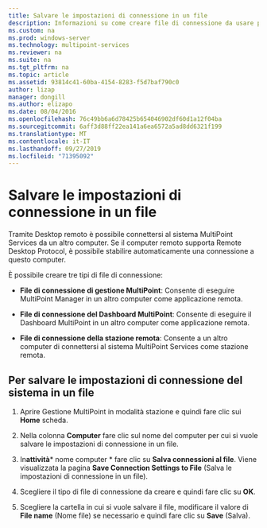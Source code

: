 ```yaml
---
title: Salvare le impostazioni di connessione in un file
description: Informazioni su come creare file di connessione da usare per connettersi da un computer a un altro in MultiPoint Services
ms.custom: na
ms.prod: windows-server
ms.technology: multipoint-services
ms.reviewer: na
ms.suite: na
ms.tgt_pltfrm: na
ms.topic: article
ms.assetid: 93814c41-60ba-4154-8283-f5d7baf790c0
author: lizap
manager: dongill
ms.author: elizapo
ms.date: 08/04/2016
ms.openlocfilehash: 76c49bb6a6d78425b654046902df60d1a12f04ba
ms.sourcegitcommit: 6aff3d88ff22ea141a6ea6572a5ad8dd6321f199
ms.translationtype: MT
ms.contentlocale: it-IT
ms.lasthandoff: 09/27/2019
ms.locfileid: "71395092"
---
```

# <a name="save-connection-settings-to-file"></a>Salvare le impostazioni di connessione in un file
Tramite Desktop remoto è possibile connettersi al sistema MultiPoint Services da un altro computer. Se il computer remoto supporta Remote Desktop Protocol, è possibile stabilire automaticamente una connessione a questo computer.  
  
È possibile creare tre tipi di file di connessione:  
  
- **File di connessione di gestione MultiPoint**:  Consente di eseguire MultiPoint Manager in un altro computer come applicazione remota.  
  
- **File di connessione del Dashboard MultiPoint**: Consente di eseguire il Dashboard MultiPoint in un altro computer come applicazione remota.  
  
- **File di connessione della stazione remota**:  Consente a un altro computer di connettersi al sistema MultiPoint Services come stazione remota.  
  
## <a name="to-save-system-connection-settings-to-a-file"></a>Per salvare le impostazioni di connessione del sistema in un file  
  
1.  Aprire Gestione MultiPoint in modalità stazione e quindi fare clic sui **Home** scheda.  
  
2.  Nella colonna **Computer** fare clic sul nome del computer per cui si vuole salvare le impostazioni di connessione in un file.  
  
3.  In**attività*** nome computer * fare clic su **Salva connessioni al file**. Viene visualizzata la pagina **Save Connection Settings to File** (Salva le impostazioni di connessione in un file).  
  
4.  Scegliere il tipo di file di connessione da creare e quindi fare clic su **OK**.  
  
5.  Scegliere la cartella in cui si vuole salvare il file, modificare il valore di **File name** (Nome file) se necessario e quindi fare clic su **Save** (Salva).